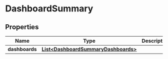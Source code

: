 

# DashboardSummary

## Properties

Name | Type | Description | Notes
------------ | ------------- | ------------- | -------------
**dashboards** | [**List&lt;DashboardSummaryDashboards&gt;**](DashboardSummaryDashboards.md) |  |  [optional]



